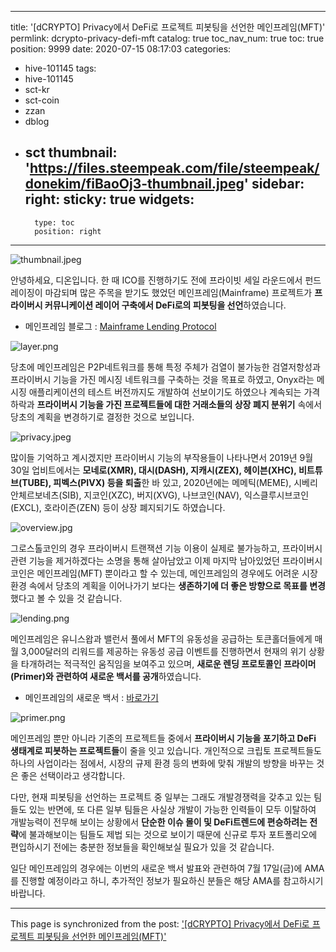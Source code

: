 
---
title: '[dCRYPTO] Privacy에서 DeFi로 프로젝트 피봇팅을 선언한 메인프레임(MFT)'
permlink: dcrypto-privacy-defi-mft
catalog: true
toc_nav_num: true
toc: true
position: 9999
date: 2020-07-15 08:17:03
categories:
- hive-101145
tags:
- hive-101145
- sct-kr
- sct-coin
- zzan
- dblog
- sct
thumbnail: 'https://files.steempeak.com/file/steempeak/donekim/fiBaoOj3-thumbnail.jpeg'
sidebar:
    right:
        sticky: true
widgets:
    -
        type: toc
        position: right
---


![thumbnail.jpeg](https://files.steempeak.com/file/steempeak/donekim/fiBaoOj3-thumbnail.jpeg)

안녕하세요, 디온입니다. 한 때 ICO를 진행하기도 전에 프라이빗 세일 라운드에서 펀드레이징이 마감되며 많은 주목을 받기도 했었던 메인프레임(Mainframe) 프로젝트가 **프라이버시 커뮤니케이션 레이어 구축에서 DeFi로의 피봇팅을 선언**하였습니다.

- 메인프레임 블로그 : [Mainframe Lending Protocol](https://blog.mainframe.com/mainframe-lending-protocol-8ed347f09f1d)


![layer.png](https://files.steempeak.com/file/steempeak/donekim/wU2Oc8t1-layer.png)

당초에 메인프레임은 P2P네트워크를 통해 특정 주체가 검열이 불가능한 검열저항성과 프라이버시 기능을 가진 메시징 네트워크를 구축하는 것을 목표로 하였고, Onyx라는 메시징 애플리케이션의 테스트 버전까지도 개발하여 선보이기도 하였으나 계속되는 가격하락과 **프라이버시 기능을 가진 프로젝트들에 대한 거래소들의 상장 폐지 분위기** 속에서 당초의 계획을 변경하기로 결정한 것으로 보입니다.

![privacy.jpeg](https://files.steempeak.com/file/steempeak/donekim/OPSppdYb-privacy.jpeg)


많이들 기억하고 계시겠지만 프라이버시 기능의 부작용들이 나타나면서 2019년 9월 30일 업비트에서는 **모네로(XMR), 대시(DASH), 지캐시(ZEX), 헤이븐(XHC), 비트튜브(TUBE), 피벡스(PIVX) 등을 퇴출**한 바 있고, 2020년에는 메메틱(MEME), 시베리안체르보네츠(SIB), 지코인(XZC), 버지(XVG), 나브코인(NAV), 익스클루시브코인(EXCL), 호라이즌(ZEN) 등이 상장 폐지되기도 하였습니다.


![overview.jpg](https://files.steempeak.com/file/steempeak/donekim/6x5zD2nF-overview.jpg)



그로스톨코인의 경우 프라이버시 트랜잭션 기능 이용이 실제로 불가능하고, 프라이버시 관련 기능을 제거하겠다는 소명을 통해 살아남았고 이제 마지막 남아있었던 프라이버시 코인은 메인프레임(MFT) 뿐이라고 할 수 있는데, 메인프레임의 경우에도 어려운 시장 환경 속에서 당초의 계획을 이어나가기 보다는 **생존하기에 더 좋은 방향으로 목표를 변경**했다고 볼 수 있을 것 같습니다.

![lending.png](https://files.steempeak.com/file/steempeak/donekim/T5b2InqI-lending.png)

메인프레임은 유니스왑과 밸런서 풀에서 MFT의 유동성을 공급하는 토큰홀더들에게 매월 3,000달러의 리워드를 제공하는 유동성 공급 이벤트를 진행하면서 현재의 위기 상황을 타개하려는 적극적인 움직임을 보여주고 있으며, **새로운 렌딩 프로토콜인 프라이머(Primer)와 관련하여 새로운 백서를 공개**하였습니다.

- 메인프레임의 새로운 백서 : [바로가기](https://mainframe.com/static/Mainframe-Whitepaper-485f32bbcc4dc9308ec1ee36084757d8.pdf)


![primer.png](https://files.steempeak.com/file/steempeak/donekim/KW9s6Iuy-primer.png)

메인프레임 뿐만 아니라 기존의 프로젝트들 중에서 **프라이버시 기능을 포기하고 DeFi 생태계로 피봇하는 프로젝트들**이 줄을 잇고 있습니다. 개인적으로 크립토 프로젝트들도 하나의 사업이라는 점에서, 시장의 규제 환경 등의 변화에 맞춰 개발의 방향을 바꾸는 것은 좋은 선택이라고 생각합니다.


다만, 현재 피봇팅을 선언하는 프로젝트 중 일부는 그래도 개발경쟁력을 갖추고 있는 팀들도 있는 반면에, 또 다른 일부 팀들은 사실상 개발이 가능한 인력들이 모두 이탈하여 개발능력이 전무해 보이는 상황에서 **단순한 이슈 몰이 및 DeFi트렌드에 편승하려는 전략**에 불과해보이는 팀들도 제법 되는 것으로 보이기 때문에 신규로 투자 포트폴리오에 편입하시기 전에는 충분한 정보들을 확인해보실 필요가 있을 것 같습니다.

일단 메인프레임의 경우에는 이번의 새로운 백서 발표와 관련하여 7월 17일(금)에 AMA를 진행할 예정이라고 하니, 추가적인 정보가 필요하신 분들은 해당 AMA를 참고하시기 바랍니다.

- - -

This page is synchronized from the post: ['[dCRYPTO] Privacy에서 DeFi로 프로젝트 피봇팅을 선언한 메인프레임(MFT)'](https://steemit.com/@donekim/dcrypto-privacy-defi-mft)
